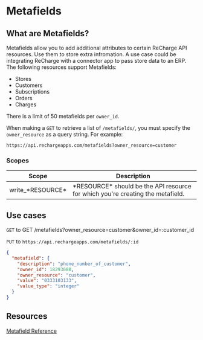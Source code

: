 # Metafields
## What are Metafields?
Metafields allow you to add additional attributes to certain ReCharge API resources. Use them to store extra infromation. A use case could be integrating ReCharge with a connector app to pass store data to an ERP. The following resources support Metafields:

- Stores
- Customers
- Subscriptions
- Orders
- Charges

<!-- theme: info -->
There is a limit of 50 metafields per `owner_id`.

When making a `GET` to retrieve a list of `/metafields/`, you must specify the `owner_resource` as a query string. For example:

`https://api.rechargeapps.com/metafields?owner_resource=customer`

### Scopes
|Scope|Description|
|-|-|
|write_\*RESOURCE\*|\*RESOURCE\* should be the API resource for which you're creating the metafield.|

## Use cases

<!-- 
type: tab
title: Retrieve metafields belonging to specific customer 
-->

`GET` to GET /metafields?owner_resource=customer&owner_id=:customer_id

<!--
type: tab
title: Update a metafield
-->

`PUT` to `https://api.rechargeapps.com/metafields/:id`

```json
{
  "metafield": {
    "description": "phone_number_of_customer",
    "owner_id": 18293088,
    "owner_resource": "customer",
    "value": "0333103133",
    "value_type": "integer"
  }
}
```

<!-- info: tab -->

## Resources
[Metafield Reference](https://developer.rechargepayments.com/?shell#metafields)